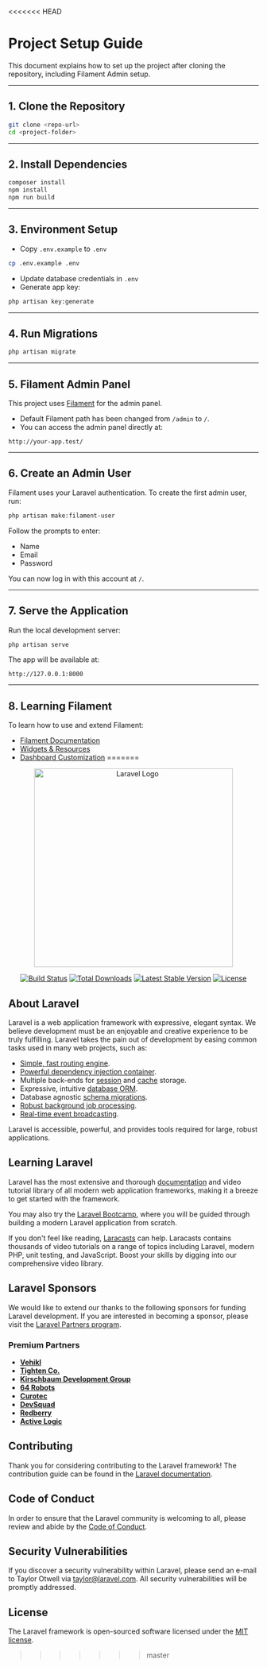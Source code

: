 <<<<<<< HEAD
# Project Setup Guide

This document explains how to set up the project after cloning the repository, including Filament Admin setup.

---

## 1. Clone the Repository
```bash
git clone <repo-url>
cd <project-folder>
````

---

## 2. Install Dependencies

```bash
composer install
npm install
npm run build
```

---

## 3. Environment Setup

* Copy `.env.example` to `.env`

```bash
cp .env.example .env
```

* Update database credentials in `.env`
* Generate app key:

```bash
php artisan key:generate
```

---

## 4. Run Migrations

```bash
php artisan migrate
```

---

## 5. Filament Admin Panel

This project uses [Filament](https://filamentphp.com/docs/3.x/panels/installation) for the admin panel.

* Default Filament path has been changed from `/admin` to `/`.
* You can access the admin panel directly at:

```
http://your-app.test/
```

---

## 6. Create an Admin User

Filament uses your Laravel authentication. To create the first admin user, run:

```bash
php artisan make:filament-user
```

Follow the prompts to enter:

* Name
* Email
* Password

You can now log in with this account at `/`.

---

## 7. Serve the Application

Run the local development server:

```bash
php artisan serve
```

The app will be available at:

```
http://127.0.0.1:8000
```

---

## 8. Learning Filament

To learn how to use and extend Filament:

* [Filament Documentation](https://filamentphp.com/docs/3.x/panels/installation)
* [Widgets & Resources](https://filamentphp.com/docs/3.x/panels/resources)
* [Dashboard Customization](https://filamentphp.com/docs/3.x/panels/dashboard)
=======
<p align="center"><a href="https://laravel.com" target="_blank"><img src="https://raw.githubusercontent.com/laravel/art/master/logo-lockup/5%20SVG/2%20CMYK/1%20Full%20Color/laravel-logolockup-cmyk-red.svg" width="400" alt="Laravel Logo"></a></p>

<p align="center">
<a href="https://github.com/laravel/framework/actions"><img src="https://github.com/laravel/framework/workflows/tests/badge.svg" alt="Build Status"></a>
<a href="https://packagist.org/packages/laravel/framework"><img src="https://img.shields.io/packagist/dt/laravel/framework" alt="Total Downloads"></a>
<a href="https://packagist.org/packages/laravel/framework"><img src="https://img.shields.io/packagist/v/laravel/framework" alt="Latest Stable Version"></a>
<a href="https://packagist.org/packages/laravel/framework"><img src="https://img.shields.io/packagist/l/laravel/framework" alt="License"></a>
</p>

## About Laravel

Laravel is a web application framework with expressive, elegant syntax. We believe development must be an enjoyable and creative experience to be truly fulfilling. Laravel takes the pain out of development by easing common tasks used in many web projects, such as:

- [Simple, fast routing engine](https://laravel.com/docs/routing).
- [Powerful dependency injection container](https://laravel.com/docs/container).
- Multiple back-ends for [session](https://laravel.com/docs/session) and [cache](https://laravel.com/docs/cache) storage.
- Expressive, intuitive [database ORM](https://laravel.com/docs/eloquent).
- Database agnostic [schema migrations](https://laravel.com/docs/migrations).
- [Robust background job processing](https://laravel.com/docs/queues).
- [Real-time event broadcasting](https://laravel.com/docs/broadcasting).

Laravel is accessible, powerful, and provides tools required for large, robust applications.

## Learning Laravel

Laravel has the most extensive and thorough [documentation](https://laravel.com/docs) and video tutorial library of all modern web application frameworks, making it a breeze to get started with the framework.

You may also try the [Laravel Bootcamp](https://bootcamp.laravel.com), where you will be guided through building a modern Laravel application from scratch.

If you don't feel like reading, [Laracasts](https://laracasts.com) can help. Laracasts contains thousands of video tutorials on a range of topics including Laravel, modern PHP, unit testing, and JavaScript. Boost your skills by digging into our comprehensive video library.

## Laravel Sponsors

We would like to extend our thanks to the following sponsors for funding Laravel development. If you are interested in becoming a sponsor, please visit the [Laravel Partners program](https://partners.laravel.com).

### Premium Partners

- **[Vehikl](https://vehikl.com)**
- **[Tighten Co.](https://tighten.co)**
- **[Kirschbaum Development Group](https://kirschbaumdevelopment.com)**
- **[64 Robots](https://64robots.com)**
- **[Curotec](https://www.curotec.com/services/technologies/laravel)**
- **[DevSquad](https://devsquad.com/hire-laravel-developers)**
- **[Redberry](https://redberry.international/laravel-development)**
- **[Active Logic](https://activelogic.com)**

## Contributing

Thank you for considering contributing to the Laravel framework! The contribution guide can be found in the [Laravel documentation](https://laravel.com/docs/contributions).

## Code of Conduct

In order to ensure that the Laravel community is welcoming to all, please review and abide by the [Code of Conduct](https://laravel.com/docs/contributions#code-of-conduct).

## Security Vulnerabilities

If you discover a security vulnerability within Laravel, please send an e-mail to Taylor Otwell via [taylor@laravel.com](mailto:taylor@laravel.com). All security vulnerabilities will be promptly addressed.

## License

The Laravel framework is open-sourced software licensed under the [MIT license](https://opensource.org/licenses/MIT).
>>>>>>> master
